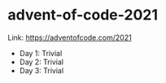# advent-of-code-2021

Link: https://adventofcode.com/2021
- Day 1: Trivial
- Day 2: Trivial
- Day 3: Trivial